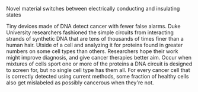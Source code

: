 Novel material switches between electrically conducting and insulating states

 Tiny devices made of DNA detect cancer with fewer false alarms. Duke University researchers fashioned the simple circuits from interacting strands of synthetic DNA that are tens of thousands of times finer than a human hair. Utside of a cell and analyzing it for proteins found in greater numbers on some cell types than others. Researchers hope their work might improve diagnosis, and give cancer therapies better aim. Occur when mixtures of cells sport one or more of the proteins a DNA circuit is designed to screen for, but no single cell type has them all. For every cancer cell that is correctly detected using current methods, some fraction of healthy cells also get mislabeled as possibly cancerous when they're not.

